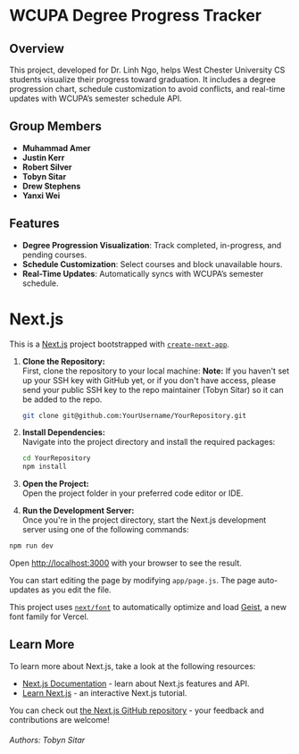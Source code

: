# WCUPA Degree Progress Tracker
## Overview
This project, developed for Dr. Linh Ngo, helps West Chester University CS students visualize their progress toward graduation. It includes a degree progression chart, schedule customization to avoid conflicts, and real-time updates with WCUPA’s semester schedule API.
## Group Members
- **Muhammad Amer**
- **Justin Kerr**
- **Robert Silver**
- **Tobyn Sitar**
- **Drew Stephens**
- **Yanxi Wei**
## Features
- **Degree Progression Visualization**: Track completed, in-progress, and pending courses.
- **Schedule Customization**: Select courses and block unavailable hours.
- **Real-Time Updates**: Automatically syncs with WCUPA’s semester schedule.


# Next.js 
This is a [Next.js](https://nextjs.org) project bootstrapped with [`create-next-app`](https://github.com/vercel/next.js/tree/canary/packages/create-next-app).


1. **Clone the Repository:**  
   First, clone the repository to your local machine:
   **Note:** If you haven't set up your SSH key with GitHub yet, or if you don't have access, please send your public SSH key to the repo maintainer (Tobyn Sitar) so it can be added to the repo.

   ```bash
   git clone git@github.com:YourUsername/YourRepository.git
   ```

2. **Install Dependencies:**  
   Navigate into the project directory and install the required packages:

   ```bash
   cd YourRepository
   npm install
   ```

3. **Open the Project:**  
   Open the project folder in your preferred code editor or IDE.

4. **Run the Development Server:**  
   Once you're in the project directory, start the Next.js development server using one of the following commands:


```bash
npm run dev
```

Open [http://localhost:3000](http://localhost:3000) with your browser to see the result.

You can start editing the page by modifying `app/page.js`. The page auto-updates as you edit the file.

This project uses [`next/font`](https://nextjs.org/docs/app/building-your-application/optimizing/fonts) to automatically optimize and load [Geist](https://vercel.com/font), a new font family for Vercel.

## Learn More

To learn more about Next.js, take a look at the following resources:

- [Next.js Documentation](https://nextjs.org/docs) - learn about Next.js features and API.
- [Learn Next.js](https://nextjs.org/learn) - an interactive Next.js tutorial.

You can check out [the Next.js GitHub repository](https://github.com/vercel/next.js) - your feedback and contributions are welcome!


###### Authors: Tobyn Sitar 
